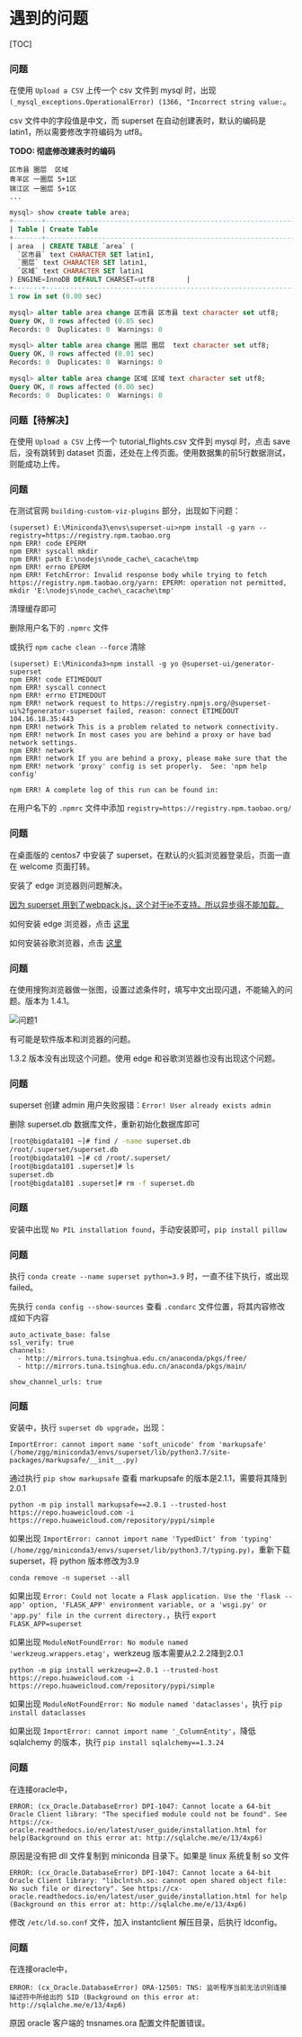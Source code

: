 # 遇到的问题

[TOC]

### 问题

在使用 `Upload a CSV` 上传一个 csv 文件到 mysql 时，出现 `(_mysql_exceptions.OperationalError) (1366, "Incorrect string value:`。


csv 文件中的字段值是中文，而 superset 在自动创建表时，默认的编码是 latin1，所以需要修改字符编码为 utf8。

**TODO: 彻底修改建表时的编码**

```
区市县	圈层	区域
青羊区	一圈层	5+1区
锦江区	一圈层	5+1区
...
```

```sql
mysql> show create table area;
+-------+--------------------------------------------------------------------------------------------------------------------------------------------------------------------------------+
| Table | Create Table                                                                                                                                                                   |
+-------+--------------------------------------------------------------------------------------------------------------------------------------------------------------------------------+
| area  | CREATE TABLE `area` (
  `区市县` text CHARACTER SET latin1,
  `圈层` text CHARACTER SET latin1,
  `区域` text CHARACTER SET latin1
) ENGINE=InnoDB DEFAULT CHARSET=utf8        |
+-------+--------------------------------------------------------------------------------------------------------------------------------------------------------------------------------+
1 row in set (0.00 sec)

mysql> alter table area change 区市县 区市县 text character set utf8;
Query OK, 0 rows affected (0.05 sec)
Records: 0  Duplicates: 0  Warnings: 0

mysql> alter table area change 圈层 圈层  text character set utf8;               
Query OK, 0 rows affected (0.01 sec)
Records: 0  Duplicates: 0  Warnings: 0

mysql> alter table area change 区域 区域 text character set utf8;          
Query OK, 0 rows affected (0.00 sec)
Records: 0  Duplicates: 0  Warnings: 0
```

### 问题【待解决】

在使用 `Upload a CSV` 上传一个 tutorial_flights.csv 文件到 mysql 时，点击 save 后，没有跳转到 dataset 页面，还处在上传页面。使用数据集的前5行数据测试，则能成功上传。

### 问题

在测试官网 `building-custom-viz-plugins` 部分，出现如下问题：

```
(superset) E:\Miniconda3\envs\superset-ui>npm install -g yarn --registry=https://registry.npm.taobao.org
npm ERR! code EPERM
npm ERR! syscall mkdir
npm ERR! path E:\nodejs\node_cache\_cacache\tmp
npm ERR! errno EPERM
npm ERR! FetchError: Invalid response body while trying to fetch https://registry.npm.taobao.org/yarn: EPERM: operation not permitted, mkdir 'E:\nodejs\node_cache\_cacache\tmp'
```

清理缓存即可

删除用户名下的 `.npmrc` 文件

或执行 `npm cache clean --force` 清除

```
(superset) E:\Miniconda3>npm install -g yo @superset-ui/generator-superset
npm ERR! code ETIMEDOUT
npm ERR! syscall connect
npm ERR! errno ETIMEDOUT
npm ERR! network request to https://registry.npmjs.org/@superset-ui%2fgenerator-superset failed, reason: connect ETIMEDOUT 104.16.18.35:443
npm ERR! network This is a problem related to network connectivity.
npm ERR! network In most cases you are behind a proxy or have bad network settings.
npm ERR! network
npm ERR! network If you are behind a proxy, please make sure that the
npm ERR! network 'proxy' config is set properly.  See: 'npm help config'

npm ERR! A complete log of this run can be found in:
```

在用户名下的 `.npmrc` 文件中添加 `registry=https://registry.npm.taobao.org/`

### 问题

在桌面版的 centos7 中安装了 superset，在默认的火狐浏览器登录后，页面一直在 welcome 页面打转。

安装了 edge 浏览器则问题解决。

[因为 superset 用到了webpack.js，这个对于ie不支持。所以异步得不能加载。](https://ask.csdn.net/questions/1097192)

如何安装 edge 浏览器，点击 [这里](https://blog.csdn.net/Isana_Yashiro/article/details/109897023)

如何安装谷歌浏览器，点击 [这里](https://zhuanlan.zhihu.com/p/106071525)

### 问题

在使用搜狗浏览器做一张图，设置过滤条件时，填写中文出现闪退，不能输入的问题。版本为 1.4.1。

![问题1](./image/问题1.png)

有可能是软件版本和浏览器的问题。

1.3.2 版本没有出现这个问题。使用 edge 和谷歌浏览器也没有出现这个问题。

### 问题

superset 创建 admin 用户失败报错：`Error! User already exists admin`

删除 superset.db 数据库文件，重新初始化数据库即可

```sh
[root@bigdata101 ~]# find / -name superset.db
/root/.superset/superset.db
[root@bigdata101 ~]# cd /root/.superset/
[root@bigdata101 .superset]# ls
superset.db
[root@bigdata101 .superset]# rm -f superset.db
```

### 问题

安装中出现 `No PIL installation found`，手动安装即可，`pip install pillow`

### 问题

执行 `conda create --name superset python=3.9` 时，一直不往下执行，或出现failed。

先执行 `conda config --show-sources` 查看 `.condarc` 文件位置，将其内容修改成如下内容

```
auto_activate_base: false
ssl_verify: true
channels:
  - http://mirrors.tuna.tsinghua.edu.cn/anaconda/pkgs/free/
  - http://mirrors.tuna.tsinghua.edu.cn/anaconda/pkgs/main/

show_channel_urls: true
```

### 问题


安装中，执行 `superset db upgrade`，出现：

`ImportError: cannot import name 'soft_unicode' from 'markupsafe' (/home/zgg/miniconda3/envs/superset/lib/python3.7/site-packages/markupsafe/__init__.py)`

通过执行 `pip show markupsafe` 查看 markupsafe 的版本是2.1.1，需要将其降到2.0.1

`python -m pip install markupsafe==2.0.1 --trusted-host https://repo.huaweicloud.com -i https://repo.huaweicloud.com/repository/pypi/simple`


如果出现 `ImportError: cannot import name 'TypedDict' from 'typing' (/home/zgg/miniconda3/envs/superset/lib/python3.7/typing.py)`，重新下载 superset，将 python 版本修改为3.9

`conda remove -n superset --all`

如果出现 `Error: Could not locate a Flask application. Use the 'flask --app' option, 'FLASK_APP' environment variable, or a 'wsgi.py' or 'app.py' file in the current directory.`，执行 `export FLASK_APP=superset`

如果出现 `ModuleNotFoundError: No module named 'werkzeug.wrappers.etag'`，werkzeug 版本需要从2.2.2降到2.0.1

`python -m pip install werkzeug==2.0.1 --trusted-host https://repo.huaweicloud.com -i https://repo.huaweicloud.com/repository/pypi/simple`

如果出现 `ModuleNotFoundError: No module named 'dataclasses'`，执行 `pip install dataclasses`

如果出现 `ImportError: cannot import name '_ColumnEntity'`，降低 sqlalchemy 的版本，执行 `pip install sqlalchemy==1.3.24`

### 问题

在连接oracle中，

`ERROR: (cx_Oracle.DatabaseError) DPI-1047: Cannot locate a 64-bit Oracle Client library: "The specified module could not be found". See https://cx-oracle.readthedocs.io/en/latest/user_guide/installation.html for help(Background on this error at: http://sqlalche.me/e/13/4xp6)`

原因是没有把 dll 文件复制到 miniconda 目录下。如果是 linux 系统复制 so 文件

`ERROR: (cx_Oracle.DatabaseError) DPI-1047: Cannot locate a 64-bit Oracle Client library: "libclntsh.so: cannot open shared object file: No such file or directory". See https://cx-oracle.readthedocs.io/en/latest/user_guide/installation.html for help
(Background on this error at: http://sqlalche.me/e/13/4xp6)`

修改 `/etc/ld.so.conf` 文件，加入 instantclient 解压目录，后执行 ldconfig。

### 问题

在连接oracle中，

`ERROR: (cx_Oracle.DatabaseError) ORA-12505: TNS: 监听程序当前无法识别连接描述符中所给出的 SID
(Background on this error at: http://sqlalche.me/e/13/4xp6)`

原因 oracle 客户端的 tnsnames.ora 配置文件配置错误。


